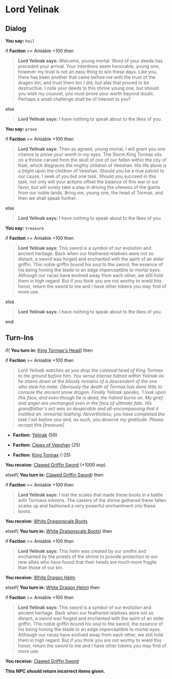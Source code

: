 # Lord Yelinak
## Dialog

**You say:** `hail`



if **Faction** >= Amiable +100 then



>**Lord Yelinak says:** Welcome, young mortal. Word of your deeds has preceded your arrival. Your intentions seem honorable, young one, however my trust is not an easy thing to win these days. Like you, there has been another that came before me with the trust of the dragon kin, and trust them too I did, but alas that proved to be destructive. I note your deeds to this shrine young one, but should you wish my counsel, you must prove your worth beyond doubt. Perhaps a small challenge shall be of interest to you?


else



>**Lord Yelinak says:** I have nothing to speak about to the likes of you.


**You say:** `prove`



if **Faction** >= Amiable +100 then



>**Lord Yelinak says:** Then as agreed, young mortal, I will grant you one chance to prove your worth in my eyes. The Storm King Tormax sits on a throne carved from the skull of one of our fallen within the city of Kael, which disgraces the mighty children of Veeshan. His life alone is a blight upon the children of Veeshan. Should you be a true patriot to our cause, I seek of you but one task. Should you succeed in this task, not only will your actions offset the balance of this war in our favor, but will surely take a step in driving the vileness of the giants from our noble lands. Bring me, young one, the head of Tormax, and then we shall speak further.


else



>**Lord Yelinak says:** I have nothing to speak about to the likes of you.


**You say:** `treasure`



if **Faction** >= Amiable +100 then



>**Lord Yelinak says:** This sword is a symbol of our evolution and ancient heritage. Back when our feathered relatives were not so distant, a sword was forged and enchanted with the spirit of an elder griffin. This noble griffin bound his soul to the sword, the essence of his being honing the blade to an edge imperceptible to mortal eyes. Although our races have evolved away from each other, we still hold them in high regard. But if you think you are not worthy to wield this honor, return the sword to me and I have other tokens you may find of more use.


else



>**Lord Yelinak says:** I have nothing to speak about to the likes of you.

end

## Turn-Ins





if( **You turn in:** [King Tormax's Head](/item/30516)) then


if **Faction** >= Amiable +100 then



>*Lord Yelinak watches as you drop the colossal head of King Tormax to the ground before him. You sense intense hatred within Yelinak as he stares down at the bloody remains of a descendent of the one who slew his mate. Obviously the death of Tormax has done little to console the ancient snow dragon. Finally Yelinak speaks, 'I look upon this face, and even though he is dead, the hatred burns on. My grief and anger are unchanged even in the face of ultimate fate. His grandfather's act was so despicable and all-encompassing that it instilled an. immortal loathing. Nevertheless, you have completed the task I set before you and, as such, you deserve my gratitude. Please accept this [treasure].*



* __Faction:__ [Yelinak](/faction/436) (50)



* __Faction:__ [Claws of Veeshan](/faction/430) (25)



* __Faction:__ [King Tormax](/faction/429) (-25)



 **You receive:**  [Clawed Griffin Sword](/item/29647) (+1000 exp)


elseif( **You turn in:** [Clawed Griffin Sword](/item/29647)) then


if **Faction** >= Amiable +100 then



>**Lord Yelinak says:** I lost the scales that made these boots in a battle with Tormaxs minions. The casters of the shrine gathered these fallen scales up and fashioned a very powerful enchantment into these boots.



 **You receive:**  [White Dragonscale Boots](/item/29645) 


elseif( **You turn in:** [White Dragonscale Boots](/item/29645)) then


if **Faction** >= Amiable +100 then



>**Lord Yelinak says:** This helm was created by our smiths and enchanted by the priests of the shrine to provide protection to our new allies who have found that their heads are much more fragile than those of our kin.



 **You receive:**  [White Dragon Helm](/item/29648) 


elseif( **You turn in:** [White Dragon Helm](/item/29648)) then


if **Faction** >= Amiable +100 then



>**Lord Yelinak says:** This sword is a symbol of our evolution and ancient heritage. Back when our feathered relatives were not so distant, a sword was forged and enchanted with the spirit of an elder griffin. This noble griffin bound his soul to the sword, the essence of his being honing the blade to an edge imperceptible to mortal eyes. Although our races have evolved away from each other, we still hold them in high regard. But if you think you are not worthy to wield this honor, return the sword to me and I have other tokens you may find of more use.



 **You receive:**  [Clawed Griffin Sword](/item/29647) 


**This NPC *should* return incorrect items given.**
